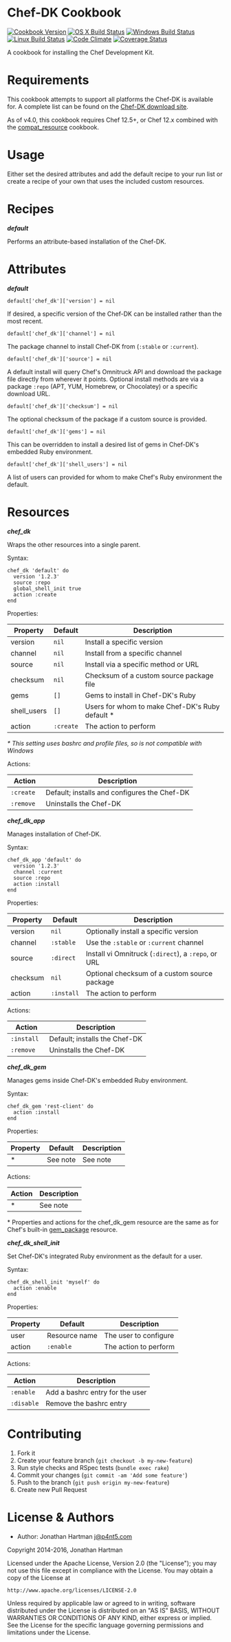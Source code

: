 Chef-DK Cookbook
================
[![Cookbook Version](https://img.shields.io/cookbook/v/chef-dk.svg)][cookbook]
[![OS X Build Status](https://img.shields.io/travis/RoboticCheese/chef-dk-chef.svg)][travis]
[![Windows Build Status](https://img.shields.io/appveyor/ci/RoboticCheese/chef-dk-chef.svg)][appveyor]
[![Linux Build Status](https://img.shields.io/circleci/project/RoboticCheese/chef-dk-chef.svg)][circle]
[![Code Climate](https://img.shields.io/codeclimate/github/RoboticCheese/chef-dk-chef.svg)][codeclimate]
[![Coverage Status](https://img.shields.io/coveralls/RoboticCheese/chef-dk-chef.svg)][coveralls]

[cookbook]: https://supermarket.chef.io/cookbooks/chef-dk
[travis]: https://travis-ci.org/RoboticCheese/chef-dk-chef
[appveyor]: https://ci.appveyor.com/project/RoboticCheese/chef-dk-chef
[circle]: https://circleci.com/gh/RoboticCheese/chef-dk-chef
[codeclimate]: https://codeclimate.com/github/RoboticCheese/chef-dk-chef
[coveralls]: https://coveralls.io/r/RoboticCheese/chef-dk-chef

A cookbook for installing the Chef Development Kit.

Requirements
============

This cookbook attempts to support all platforms the Chef-DK is available for.
A complete list can be found on the
[Chef-DK download site](https://downloads.chef.io/chef-dk/).

As of v4.0, this cookbook requires Chef 12.5+, or Chef 12.x combined with the
[compat_resource](https://supermarket.chef.io/cookbooks/compat_resource)
cookbook.

Usage
=====

Either set the desired attributes and add the default recipe to your run list
or create a recipe of your own that uses the included custom resources.

Recipes
=======

***default***

Performs an attribute-based installation of the Chef-DK.

Attributes
==========

***default***

    default['chef_dk']['version'] = nil

If desired, a specific version of the Chef-DK can be installed rather than the
most recent.

    default['chef_dk']['channel'] = nil

The package channel to install Chef-DK from (`:stable` or `:current`).

    default['chef_dk']['source'] = nil

A default install will query Chef's Omnitruck API and download the package file
directly from wherever it points. Optional install methods are via a package
`:repo` (APT, YUM, Homebrew, or Chocolatey) or a specific download URL.

    default['chef_dk']['checksum'] = nil

The optional checksum of the package if a custom source is provided.

    default['chef_dk']['gems'] = nil

This can be overridden to install a desired list of gems in Chef-DK's embedded
Ruby environment.

    default['chef_dk']['shell_users'] = nil

A list of users can provided for whom to make Chef's Ruby environment the
default.

Resources
=========

***chef_dk***

Wraps the other resources into a single parent.

Syntax:

    chef_dk 'default' do
      version '1.2.3'
      source :repo
      global_shell_init true
      action :create
    end

Properties:

| Property    | Default   | Description                                      |
|-------------|-----------|--------------------------------------------------|
| version     | `nil`     | Install a specific version                       |
| channel     | `nil`     | Install from a specific channel                  |
| source      | `nil`     | Install via a specific method or URL             |
| checksum    | `nil`     | Checksum of a custom source package file         |
| gems        | `[]`      | Gems to install in Chef-DK's Ruby                |
| shell_users | `[]`      | Users for whom to make Chef-DK's Ruby default \* |
| action      | `:create` | The action to perform                            |

_\* This setting uses bashrc and profile files, so is not compatible with
Windows_

Actions:

| Action     | Description                                  |
|------------|----------------------------------------------|
| `:create ` | Default; installs and configures the Chef-DK |
| `:remove`  | Uninstalls the Chef-DK                       |

***chef_dk_app***

Manages installation of Chef-DK.

Syntax:

    chef_dk_app 'default' do
      version '1.2.3'
      channel :current
      source :repo
      action :install
    end

Properties:

| Property | Default    | Description                                         |
|----------|------------|-----------------------------------------------------|
| version  | `nil`      | Optionally install a specific version               |
| channel  | `:stable`  | Use the `:stable` or `:current` channel             |
| source   | `:direct`  | Install vi Omnitruck (`:direct`), a `:repo`, or URL |
| checksum | `nil`      | Optional checksum of a custom source package        |
| action   | `:install` | The action to perform                               |

Actions:

| Action      | Description                   
|-------------|-------------------------------|
| `:install ` | Default; installs the Chef-DK |
| `:remove`   | Uninstalls the Chef-DK        |

***chef_dk_gem***

Manages gems inside Chef-DK's embedded Ruby environment.

Syntax:

    chef_dk_gem 'rest-client' do
      action :install
    end

Properties:

| Property | Default       | Description           |
|----------|---------------|-----------------------|
| \*       | See note      | See note              |

Actions:

| Action | Description |
|--------|-------------|
| \*     | See note    |

\* Properties and actions for the chef_dk_gem resource are the same as for
Chef's built-in [gem_package](https://docs.chef.io/resource_gem_package.html)
resource.

***chef_dk_shell_init***

Set Chef-DK's integrated Ruby environment as the default for a user.

Syntax:

    chef_dk_shell_init 'myself' do
      action :enable
    end

Properties:

| Property | Default       | Description           |
|----------|---------------|-----------------------|
| user     | Resource name | The user to configure |
| action   | `:enable`     | The action to perform |

Actions:

| Action     | Description                     |
|------------|---------------------------------|
| `:enable`  | Add a bashrc entry for the user |
| `:disable` | Remove the bashrc entry         |

Contributing
============

1. Fork it
2. Create your feature branch (`git checkout -b my-new-feature`)
3. Run style checks and RSpec tests (`bundle exec rake`)
4. Commit your changes (`git commit -am 'Add some feature'`)
5. Push to the branch (`git push origin my-new-feature`)
6. Create new Pull Request

License & Authors
=================
- Author: Jonathan Hartman <j@p4nt5.com>

Copyright 2014-2016, Jonathan Hartman

Licensed under the Apache License, Version 2.0 (the "License");
you may not use this file except in compliance with the License.
You may obtain a copy of the License at

    http://www.apache.org/licenses/LICENSE-2.0

Unless required by applicable law or agreed to in writing, software
distributed under the License is distributed on an "AS IS" BASIS,
WITHOUT WARRANTIES OR CONDITIONS OF ANY KIND, either express or implied.
See the License for the specific language governing permissions and
limitations under the License.
